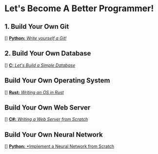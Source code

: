 # Let's Become A Better Programmer!

## 1. Build Your Own Git
[] [**Python:** *Write yourself a Git!*](https://wyag.thb.lt/)

## 2. Build Your Own Database
[] [**C:** *Let's Build a Simple Database*](https://cstack.github.io/db_tutorial/)

## Build Your Own Operating System
[] [**Rust:** *Writing an OS in Rust*](https://os.phil-opp.com/)

## Build Your Own Web Server
[] [**C#:** *Writing a Web Server from Scratch*](https://www.codeproject.com/Articles/859108/Writing-a-Web-Server-from-Scratch)

## Build Your Own Neural Network
[] [**Python:** *Implement a Neural Network from Scratch](https://victorzhou.com/blog/intro-to-neural-networks/)
